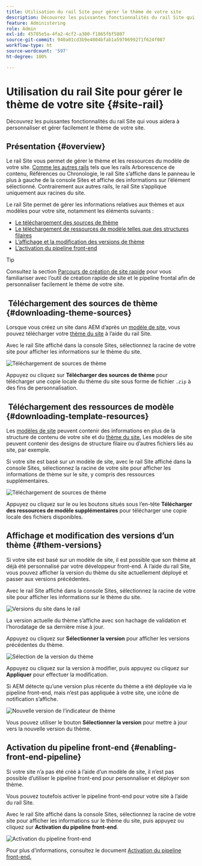 ```yaml
---
title: Utilisation du rail Site pour gérer le thème de votre site
description: Découvrez les puissantes fonctionnalités du rail Site qui vous aidera à personnaliser et gérer facilement le thème de votre site.
feature: Administering
role: Admin
exl-id: 45785e5a-4fa2-4cf2-a300-f1865f6f5807
source-git-commit: 940a01cd3b9e4804bfab1a5970699271f624f087
workflow-type: ht
source-wordcount: '597'
ht-degree: 100%

---
```


# Utilisation du rail Site pour gérer le thème de votre site {#site-rail}

Découvrez les puissantes fonctionnalités du rail Site qui vous aidera à personnaliser et gérer facilement le thème de votre site.

## Présentation {#overview}

Le rail Site vous permet de gérer le thème et les ressources du modèle de votre site. [Comme les autres rails](/help/sites-cloud/authoring/getting-started/basic-handling.md#rail-selector) tels que les rails Arborescence de contenu, Références ou Chronologie, le rail Site s’affiche dans le panneau le plus à gauche de la console Sites et affiche des informations sur l’élément sélectionné. Contrairement aux autres rails, le rail Site s’applique uniquement aux racines du site.

Le rail Site permet de gérer les informations relatives aux thèmes et aux modèles pour votre site, notamment les éléments suivants :

* [Le téléchargement des sources de thème](#downloading-theme-sources)
* [Le téléchargement de ressources de modèle telles que des structures filaires](#downloading-template-resources)
* [L’affichage et la modification des versions de thème](#theme-vrsions)
* [L’activation du pipeline front-end](#enabling-the-front-end-pipeline)

>[!TIP]
>
>Consultez la section [Parcours de création de site rapide](/help/journey-sites/quick-site/overview.md) pour vous familiariser avec l’outil de création rapide de site et le pipeline frontal afin de personnaliser facilement le thème de votre site.

##  Téléchargement des sources de thème {#downloading-theme-sources}

Lorsque vous créez un site dans AEM d’après un [modèle de site,](site-templates.md) vous pouvez télécharger votre [thème du site](site-themes.md) à l’aide du rail Site.

Avec le rail Site affiché dans la console Sites, sélectionnez la racine de votre site pour afficher les informations sur le thème du site.

![Téléchargement de sources de thème](/help/sites-cloud/administering/assets/download-theme-wireframe.png)

Appuyez ou cliquez sur **Télécharger des sources de thème** pour télécharger une copie locale du thème du site sous forme de fichier `.zip` à des fins de personnalisation.

##  Téléchargement des ressources de modèle {#downloading-template-resources}

Les [modèles de site](site-templates.md) peuvent contenir des informations en plus de la structure de contenu de votre site et du [thème du site.](site-themes.md) Les modèles de site peuvent contenir des designs de structure filaire ou d’autres fichiers liés au site, par exemple.

Si votre site est basé sur un modèle de site, avec le rail Site affiché dans la console Sites, sélectionnez la racine de votre site pour afficher les informations de thème sur le site, y compris des ressources supplémentaires.

![Téléchargement de sources de thème](/help/sites-cloud/administering/assets/download-theme-wireframe.png)

Appuyez ou cliquez sur le ou les boutons situés sous l’en-tête **Télécharger des ressources de modèle supplémentaires** pour télécharger une copie locale des fichiers disponibles.

## Affichage et modification des versions d’un thème {#them-versions}

Si votre site est basé sur un modèle de site, il est possible que son thème ait déjà été personnalisé par votre développeur front-end. À l’aide du rail Site, vous pouvez afficher la version du thème du site actuellement déployé et passer aux versions précédentes.

Avec le rail Site affiché dans la console Sites, sélectionnez la racine de votre site pour afficher les informations sur le thème du site.

![Versions du site dans le rail](/help/sites-cloud/administering/assets/theme-versions.png)

La version actuelle du thème s’affiche avec son hachage de validation et l’horodatage de sa dernière mise à jour.

Appuyez ou cliquez sur **Sélectionner la version** pour afficher les versions précédentes du thème.

![Sélection de la version du thème](/help/sites-cloud/administering/assets/select-theme-versions.png)

Appuyez ou cliquez sur la version à modifier, puis appuyez ou cliquez sur **Appliquer** pour effectuer la modification.

Si AEM détecte qu’une version plus récente du thème a été déployée via le pipeline front-end, mais n’est pas appliquée à votre site, une icône de notification s’affiche.

![Nouvelle version de l’indicateur de thème](/help/sites-cloud/administering/assets/new-theme-version.png)

Vous pouvez utiliser le bouton **Sélectionner la version** pour mettre à jour vers la nouvelle version du thème.

## Activation du pipeline front-end {#enabling-front-end-pipeline}

Si votre site n’a pas été créé à l’aide d’un modèle de site, il n’est pas possible d’utiliser le pipeline front-end pour personnaliser et déployer son thème.

Vous pouvez toutefois activer le pipeline front-end pour votre site à l’aide du rail Site.

Avec le rail Site affiché dans la console Sites, sélectionnez la racine de votre site pour afficher les informations sur le thème du site, puis appuyez ou cliquez sur **Activation du pipeline front-end**.

![Activation du pipeline front-end](/help/sites-cloud/administering/assets/enable-fep.png)

Pour plus d’informations, consultez le document [Activation du pipeline front-end.](enable-front-end-pipeline.md)
